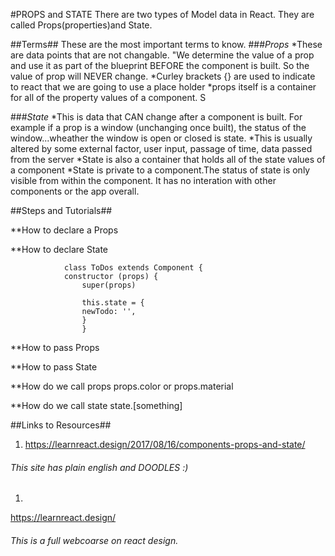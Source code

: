 #PROPS and STATE
There are two types of Model data in React. They are called Props(properties)and State. 

##Terms##
These are the most important terms to know. 
###*Props*
*These are data points that are not changable. "We determine the value of a prop and use it as part of the blueprint BEFORE the component is built. So the value of prop will NEVER change. 
*Curley brackets {} are used to indicate to react that we are going to use a place holder
*props itself is a container for all of the property values of a component. S


###*State*
*This is data that CAN change after a component is built. For example if a prop is a window (unchanging once built), the status of the window...wheather the window is open or closed is state. *This is usually altered by some external factor, user input,  passage of time, data passed from the server 
*State is also a container that holds all of the state values of a component
*State is private to a component.The status of state is only visible from within the component. It has no interation with other components or the app overall.


##Steps and Tutorials##

**How to declare a Props

**How to declare State 

                class ToDos extends Component {
                constructor (props) {
                    super(props)

                    this.state = {
                    newTodo: '',
                    }
                    }

**How to pass Props

**How to pass State

**How do we call props 
props.color or props.material

**How do we call state
state.[something]


##Links to Resources##
1. https://learnreact.design/2017/08/16/components-props-and-state/
###### This site has plain english and DOODLES :)
1. 
https://learnreact.design/
###### This is a full webcoarse on react design.